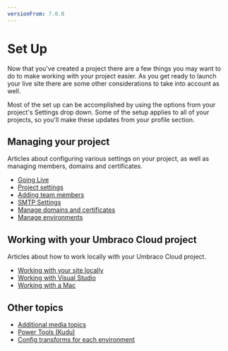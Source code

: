 ```yaml
---
versionFrom: 7.0.0
---
```


# Set Up
Now that you've created a project there are a few things you may want to do to make working with your project easier. As you get ready to launch your live site there are some other considerations to take into account as well.

Most of the set up can be accomplished by using the options from your project's Settings drop down. Some of the setup applies to all of your projects, so you'll make these updates from your profile section.

## Managing your project

Articles about configuring various settings on your project, as well as managing members, domains and certificates.

 - [Going Live](Going-live/)
 - [Project settings](Project-settings/)
 - [Adding team members](Team-Members/)
 - [SMTP Settings](SMTP-settings/)
 - [Manage domains and certificates](Manage-Hostnames/)
 - [Manage environments](Manage-Environments/)

## Working with your Umbraco Cloud project

Articles about how to work locally with your Umbraco Cloud project.

 - [Working with your site locally](Working-Locally/)
 - [Working with Visual Studio](Working-With-Visual-Studio/)
 - [Working with a Mac](Working-with-UaaS-Cli/)

## Other topics

 - [Additional media topics](Media/)
 - [Power Tools (Kudu)](Power-Tools/)
 - [Config transforms for each environment](Config-Transforms/)
